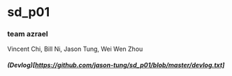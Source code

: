 # sd_p01

### team azrael
Vincent Chi, Bill Ni, Jason Tung, Wei Wen Zhou

##### (Devlog)[https://github.com/jason-tung/sd_p01/blob/master/devlog.txt]
